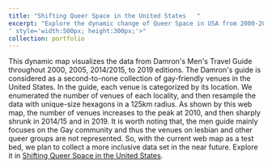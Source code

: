 ```yaml
---
title: "Shifting Queer Space in the United States   "
excerpt: "Explore the dynamic change of Queer Space in USA from 2000-2019 <br/><img src='/images/queerSpace.png
' style='width:500px; height:300px;'>"
collection: portfolio
---
```


This dynamic map visualizes the data from Damron's Men's Travel Guide throughout 2000, 2005, 2014/2015, to 2019 editions. The Damron's guide is considered as a second-to-none collection of gay-friendly venues in the United States. In the guide, each venue is categorized by its location. We enumerated the number of venues of each locality, and then resample the data with unique-size hexagons in a 125km radius. As shown by this web map, the number of venues increases to the peak at 2010, and then sharply shrunk in 2014/15 and in 2019. It is worth noting that, the men guide mainly focuses on the Gay community and thus the venues on lesbian and other queer groups are not represented. So, with the current web map as a test bed, we plan to collect a more inclusive data set in the near future. Explore it in [Shifting Queer Space in the United States](https://hgis.uw.edu/shiftingqueerspace/).


